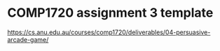 # COMP1720 assignment 3 template

<https://cs.anu.edu.au/courses/comp1720/deliverables/04-persuasive-arcade-game/>

